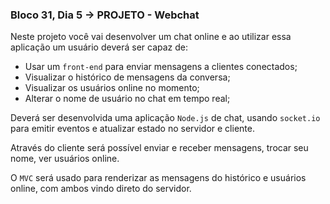 ### Bloco 31, Dia 5 -> PROJETO - Webchat

Neste projeto você vai desenvolver um chat online e ao utilizar essa aplicação um usuário deverá ser capaz de:
 - Usar um `front-end` para enviar mensagens a clientes conectados;
 - Visualizar o histórico de mensagens da conversa;
 - Visualizar os usuários online no momento;
 - Alterar o nome de usuário no chat em tempo real;

Deverá ser desenvolvida uma aplicação `Node.js` de chat, usando `socket.io` para emitir eventos e atualizar estado no servidor e cliente.

Através do cliente será possível enviar e receber mensagens, trocar seu nome, ver usuários online.

O `MVC` será usado para renderizar as mensagens do histórico e usuários online, com ambos vindo direto do servidor.
